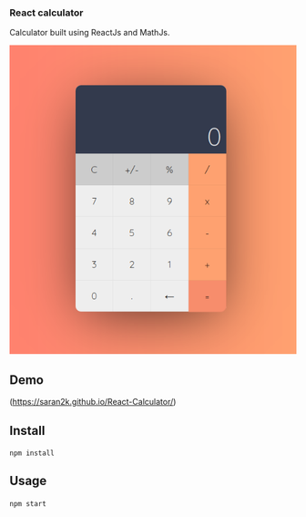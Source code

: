 ### React calculator ###

Calculator built using ReactJs and MathJs.

![alt text](https://raw.githubusercontent.com/saran2k/react-calculator/master/src/react-calculator.png "React Calculator")

Demo
---

(https://saran2k.github.io/React-Calculator/)


Install
---

`npm install`



Usage
---

`npm start`
